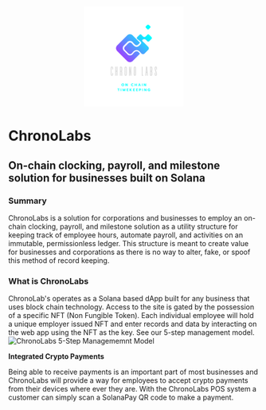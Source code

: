 <p align="center">
    <img width="200" src="./public/fullLogo.png" alt="Chronolabs Logo">
</p>

# ChronoLabs 
## On-chain clocking, payroll, and milestone solution for businesses built on Solana

### Summary
ChronoLabs is a solution for corporations and businesses to employ an on-chain clocking, payroll, and milestone solution as a utility structure for keeping track of employee hours, automate payroll, and activities on an immutable, permissionless ledger. This structure is meant to create value for businesses and corporations as there is no way to alter, fake, or spoof this method of record keeping.

### What is ChronoLabs

ChronoLab's operates as a Solana based dApp built for any business that uses block chain technology. Access to the site is gated by the possession of a specific NFT (Non Fungible Token). Each individual employee will hold a unique employer issued NFT and enter records and data by interacting on the web app using the NFT as the key. See our 5-step management model.
![ChronoLabs 5-Step Managememnt Model](https://user-images.githubusercontent.com/55946656/226581410-9af337e3-aca3-46a1-bfbf-e9225a8f2492.png)


**Integrated Crypto Payments**

Being able to receive payments is an important part of most businesses and ChronoLabs will provide a way for employees to accept crypto payments from their devices where ever they are. With the ChronoLabs POS system a customer can simply scan a SolanaPay QR code to make a payment. 



